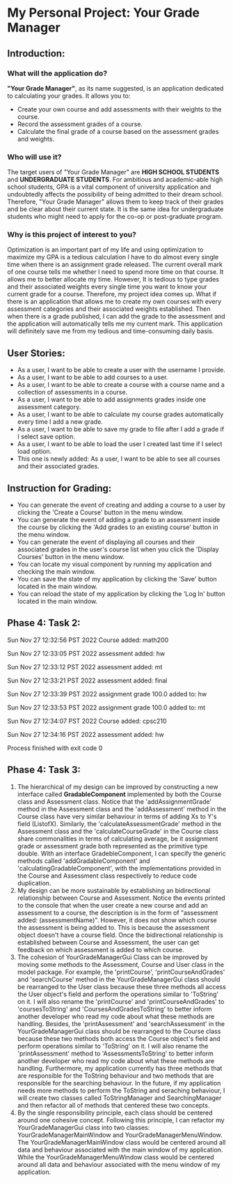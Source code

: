 # My Personal Project: Your Grade Manager

## Introduction:

### What will the application do?
**"Your Grade Manager"**, as its name suggested, 
is an application dedicated to calculating your
grades. It allows you to:
- Create your own course and add assessments with their weights to the course.
- Record the assessment grades of a course.
- Calculate the final grade of a course based on the assessment grades and
weights.

### Who will use it?
The target users of "Your Grade Manager" are **HIGH SCHOOL 
STUDENTS** and **UNDERGRADUATE STUDENTS**. For ambitious and 
academic-able high school students, GPA is a vital
component of university application and undoubtedly affects
the possibility of being admitted to their dream school.
Therefore, "Your Grade Manager" allows them to keep track of their
grades and be clear about their current state. It is the same idea
for undergraduate students who might need to apply for
the co-op or post-graduate program.

### Why is this project of interest to you?
Optimization is an important part of my life and using optimization to maximize my GPA is a tedious calculation I have 
to do almost every single time when there is an assignment grade released.
The current overall mark of one course tells me whether I need to spend more time on that
course. It allows me to better allocate my time. However, It is tedious to type grades and their
associated weights every single time you want to know your current grade for a course. Therefore,
my project idea comes up. What if there is an application that allows me to create my own courses
with every assessment categories and their associated weights established. Then when there 
is a grade published, I can add the grade to the assessment and the application will automatically
tells me my current mark. This application will definitely save me from my tedious and
time-consuming daily basis.

## User Stories:
- As a user, I want to be able to create a user with the username I provide.
- As a user, I want to be able to add courses to a user.
- As a user, I want to be able to create a course with a course name and a collection of assessments in a course.
- As a user, I want to be able to add assignments grades inside one assessment category.
- As a user, I want to be able to calculate my course grades automatically every time I add a new grade.
- As a user, I want to be able to save my grade to file after I add a grade if I select save option.
- As a user, I want to be able to load the user I created last time if I select load option.
- This one is newly added: As a user, I want to be able to see all courses and their associated grades.

## Instruction for Grading:
- You can generate the event of creating and adding a course to a user by clicking the 'Create a Course' button in the menu window.
- You can generate the event of adding a grade to an assessment inside the course by clicking the 'Add grades to an existing course' button in the menu window.
- You can generate the event of displaying all courses and their associated grades in the user's course list when you click the 'Display Courses' button in the menu window.
- You can locate my visual component by running my application and checking the main window.
- You can save the state of my application by clicking the 'Save' button located in the main window.
- You can reload the state of my application by clicking the 'Log In' button located in the main window.


## Phase 4: Task 2:
Sun Nov 27 12:32:56 PST 2022
Course added: math200


Sun Nov 27 12:33:05 PST 2022
assessment added: hw


Sun Nov 27 12:33:12 PST 2022
assessment added: mt


Sun Nov 27 12:33:21 PST 2022
assessment added: final


Sun Nov 27 12:33:39 PST 2022
assignment grade 100.0 added to: hw


Sun Nov 27 12:33:53 PST 2022
assignment grade 100.0 added to: mt


Sun Nov 27 12:34:07 PST 2022
Course added: cpsc210


Sun Nov 27 12:34:16 PST 2022
assessment added: hw



Process finished with exit code 0

## Phase 4: Task 3:
1. The hierarchical of my design can be improved by constructing a new interface called **GradableComponent** implemented 
by both the Course class and Assessment class.
Notice that the 'addAssignmentGrade' method in the Assessment class and the 'addAssessment' method in the Course class have
very similar behaviour in terms of adding Xs to Y's field (ListofX).
Similarly, the 'calculateAssessmentGrade' method in the Assessment class and the 
'calculateCourseGrade' in the Course class share commonalities in terms of calculating average, be it assignment grade 
or assessment grade both represented as the primitive type double.
With an interface GradebleComponent, I can specify the generic methods called 'addGradableComponent' and 
'calculatingGradableComponent', with the implementations provided in the Course and Assessment class respectively
to reduce code duplication.
2. My design can be more sustainable by establishing an bidirectional relationship between Course and Assessment.
Notice the events printed to the console that when the user create a new course and add an assessment to a course, the
description is in the form of "assessment added: (assessmentName)". However, it does not show which course the assessment
is being added to. This is because the assessment object doesn't have a course field. Once the bidirectional relationship
is established between Course and Assessment, the user can get feedback on which assessment is added to which course.
3. The cohesion of YourGradeManagerGui Class can be improved by moving some methods to the 
Assessment, Course and User class in the model package. For example, the 'printCourse', 'printCourseAndGrades' and 'searchCourse' method
in the YourGradeManagerGui class should be rearranged to the User class because these three methods all access the 
User object's field and perform the operations similar to 'ToString' on it. I will also rename the 'printCourse' 
and 'printCourseAndGrades' to 'coursesToString' and 'CoursesAndGradesToString' to better inform another developer 
who read my code about what these methods are handling.
Besides, the 'printAssessment' and 'searchAssessment' in the YourGradeManagerGui class should be rearranged to the 
Course class because these two methods both access the Course object's field and perform operations similar to 
'ToString' on it. I will also rename the 'printAssessment' method to 'AssessmentsToString' to better inform another 
developer who read my code about what these methods are handling.
Furthermore, my application currently has three methods that are responsible for the ToString behaviour and two methods 
that are responsible for the searching behaviour. In the future, if my application needs more methods to perform the 
ToString and seraching behaviour, I will create two classes called ToStringManager and SearchingManager and then 
refactor all of methods that centered these two concepts.
4. By the single responsibility principle, each class should be centered around one cohesive concept. Following this
principle, I can refactor my YourGradeManagerGui class into two classes: YourGradeManagerMainWindow
and YourGradeManagerMenuWindow. The YourGradeManagerMainWindow class would be centered around all data and behaviour associated with
the main window of my application. While the YourGradeManagerMenuWindow class would be centered around all data and behaviour
associated with the menu window of my application.




